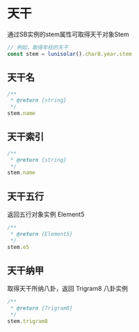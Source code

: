 
# 天干

通过SB实例的stem属性可取得天干对象Stem

```typescript
// 例如，取得年柱的天干
const stem = lunisolar().char8.year.stem
```

## 天干名

```typescript
/**
 * @return {string}
 */
stem.name
```

## 天干索引

```typescript
/**
 * @return {string}
 */
stem.name
```

## 天干五行

返回五行对象实例 Element5

```typescript
/**
 * @return {Element5}
 */
stem.e5
```

## 天干纳甲

取得天干所纳八卦，返回 Trigram8 八卦实例

```typescript
/**
 * @return {Trigram8}
 */
stem.trigram8
```
